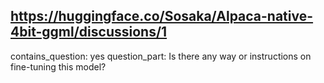 ## https://huggingface.co/Sosaka/Alpaca-native-4bit-ggml/discussions/1

contains_question: yes
question_part: Is there any way or instructions on fine-tuning this model?